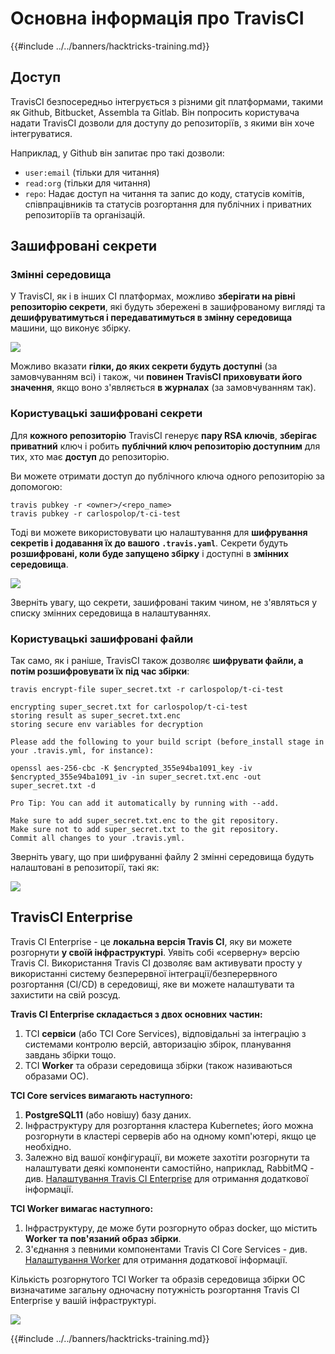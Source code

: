 # Основна інформація про TravisCI

{{#include ../../banners/hacktricks-training.md}}

## Доступ

TravisCI безпосередньо інтегрується з різними git платформами, такими як Github, Bitbucket, Assembla та Gitlab. Він попросить користувача надати TravisCI дозволи для доступу до репозиторіїв, з якими він хоче інтегруватися.

Наприклад, у Github він запитає про такі дозволи:

- `user:email` (тільки для читання)
- `read:org` (тільки для читання)
- `repo`: Надає доступ на читання та запис до коду, статусів комітів, співпрацівників та статусів розгортання для публічних і приватних репозиторіїв та організацій.

## Зашифровані секрети

### Змінні середовища

У TravisCI, як і в інших CI платформах, можливо **зберігати на рівні репозиторію секрети**, які будуть збережені в зашифрованому вигляді та **дешифруватимуться і передаватимуться в змінну середовища** машини, що виконує збірку.

![](<../../images/image (203).png>)

Можливо вказати **гілки, до яких секрети будуть доступні** (за замовчуванням всі) і також, чи **повинен TravisCI приховувати його значення**, якщо воно з'являється **в журналах** (за замовчуванням так).

### Користувацькі зашифровані секрети

Для **кожного репозиторію** TravisCI генерує **пару RSA ключів**, **зберігає** **приватний** ключ і робить **публічний ключ репозиторію доступним** для тих, хто має **доступ** до репозиторію.

Ви можете отримати доступ до публічного ключа одного репозиторію за допомогою:
```
travis pubkey -r <owner>/<repo_name>
travis pubkey -r carlospolop/t-ci-test
```
Тоді ви можете використовувати цю налаштування для **шифрування секретів і додавання їх до вашого `.travis.yaml`**. Секрети будуть **розшифровані, коли буде запущено збірку** і доступні в **змінних середовища**.

![](<../../images/image (139).png>)

Зверніть увагу, що секрети, зашифровані таким чином, не з'являться у списку змінних середовища в налаштуваннях.

### Користувацькі зашифровані файли

Так само, як і раніше, TravisCI також дозволяє **шифрувати файли, а потім розшифровувати їх під час збірки**:
```
travis encrypt-file super_secret.txt -r carlospolop/t-ci-test

encrypting super_secret.txt for carlospolop/t-ci-test
storing result as super_secret.txt.enc
storing secure env variables for decryption

Please add the following to your build script (before_install stage in your .travis.yml, for instance):

openssl aes-256-cbc -K $encrypted_355e94ba1091_key -iv $encrypted_355e94ba1091_iv -in super_secret.txt.enc -out super_secret.txt -d

Pro Tip: You can add it automatically by running with --add.

Make sure to add super_secret.txt.enc to the git repository.
Make sure not to add super_secret.txt to the git repository.
Commit all changes to your .travis.yml.
```
Зверніть увагу, що при шифруванні файлу 2 змінні середовища будуть налаштовані в репозиторії, такі як:

![](<../../images/image (170).png>)

## TravisCI Enterprise

Travis CI Enterprise - це **локальна версія Travis CI**, яку ви можете розгорнути **у своїй інфраструктурі**. Уявіть собі «серверну» версію Travis CI. Використання Travis CI дозволяє вам активувати просту у використанні систему безперервної інтеграції/безперервного розгортання (CI/CD) в середовищі, яке ви можете налаштувати та захистити на свій розсуд.

**Travis CI Enterprise складається з двох основних частин:**

1. TCI **сервіси** (або TCI Core Services), відповідальні за інтеграцію з системами контролю версій, авторизацію збірок, планування завдань збірки тощо.
2. TCI **Worker** та образи середовища збірки (також називаються образами ОС).

**TCI Core services вимагають наступного:**

1. **PostgreSQL11** (або новішу) базу даних.
2. Інфраструктуру для розгортання кластера Kubernetes; його можна розгорнути в кластері серверів або на одному комп'ютері, якщо це необхідно.
3. Залежно від вашої конфігурації, ви можете захотіти розгорнути та налаштувати деякі компоненти самостійно, наприклад, RabbitMQ - див. [Налаштування Travis CI Enterprise](https://docs.travis-ci.com/user/enterprise/tcie-3.x-setting-up-travis-ci-enterprise/) для отримання додаткової інформації.

**TCI Worker вимагає наступного:**

1. Інфраструктуру, де може бути розгорнуто образ docker, що містить **Worker та пов'язаний образ збірки**.
2. З'єднання з певними компонентами Travis CI Core Services - див. [Налаштування Worker](https://docs.travis-ci.com/user/enterprise/setting-up-worker/) для отримання додаткової інформації.

Кількість розгорнутого TCI Worker та образів середовища збірки ОС визначатиме загальну одночасну потужність розгортання Travis CI Enterprise у вашій інфраструктурі.

![](<../../images/image (199).png>)

{{#include ../../banners/hacktricks-training.md}}
